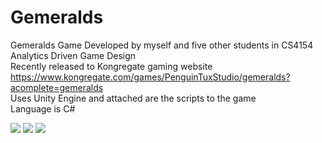 # Gemeralds
Gemeralds Game
Developed by myself and five other students in CS4154 Analytics Driven Game Design <br /> 
Recently released to Kongregate gaming website https://www.kongregate.com/games/PenguinTuxStudio/gemeralds?acomplete=gemeralds <br /> 
Uses Unity Engine and attached are the scripts to the game <br />
Language is C# <br />

![](GemeraldsGifLvl7.gif)
![](GemeraldsGifLvl23.gif)
![](GemeraldsGifLvl33.gif)

